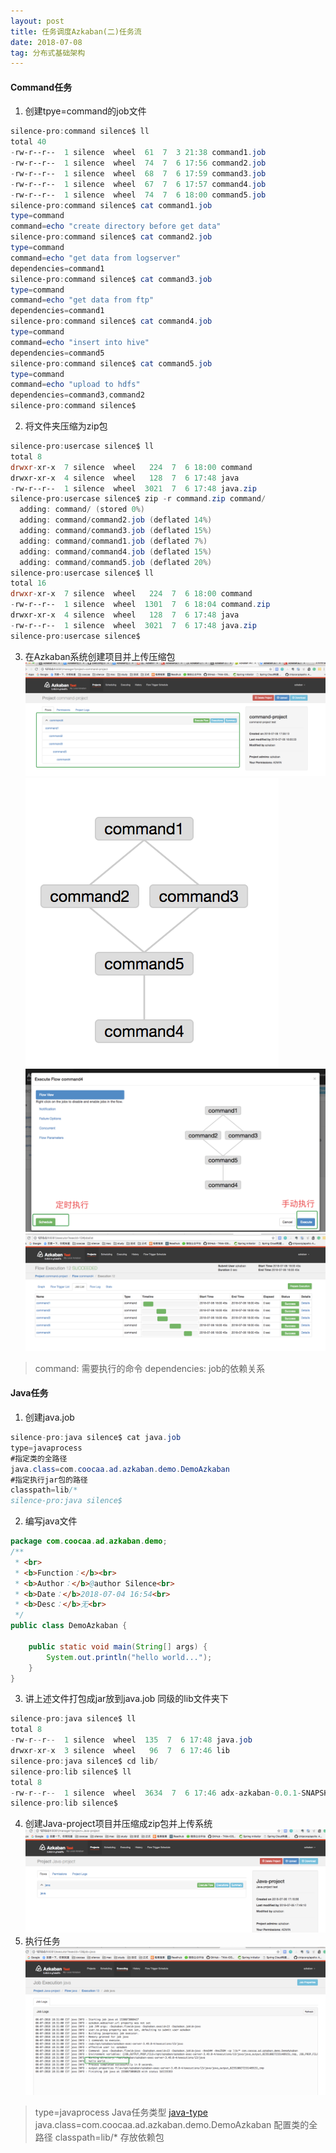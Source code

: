 ```yaml
---
layout: post
title: 任务调度Azkaban(二)任务流
date: 2018-07-08
tag: 分布式基础架构
---
```


#### Command任务
1. 创建tpye=command的job文件
```powershell
silence-pro:command silence$ ll
total 40
-rw-r--r--  1 silence  wheel  61  7  3 21:38 command1.job
-rw-r--r--  1 silence  wheel  74  7  6 17:56 command2.job
-rw-r--r--  1 silence  wheel  68  7  6 17:59 command3.job
-rw-r--r--  1 silence  wheel  67  7  6 17:57 command4.job
-rw-r--r--  1 silence  wheel  74  7  6 18:00 command5.job
silence-pro:command silence$ cat command1.job
type=command
command=echo "create directory before get data"
silence-pro:command silence$ cat command2.job
type=command
command=echo "get data from logserver"
dependencies=command1
silence-pro:command silence$ cat command3.job
type=command
command=echo "get data from ftp"
dependencies=command1
silence-pro:command silence$ cat command4.job
type=command
command=echo "insert into hive"
dependencies=command5
silence-pro:command silence$ cat command5.job
type=command
command=echo "upload to hdfs"
dependencies=command3,command2
silence-pro:command silence$
```
2. 将文件夹压缩为zip包
```powershell
silence-pro:usercase silence$ ll
total 8
drwxr-xr-x  7 silence  wheel   224  7  6 18:00 command
drwxr-xr-x  4 silence  wheel   128  7  6 17:48 java
-rw-r--r--  1 silence  wheel  3021  7  6 17:48 java.zip
silence-pro:usercase silence$ zip -r command.zip command/
  adding: command/ (stored 0%)
  adding: command/command2.job (deflated 14%)
  adding: command/command3.job (deflated 15%)
  adding: command/command1.job (deflated 7%)
  adding: command/command4.job (deflated 15%)
  adding: command/command5.job (deflated 20%)
silence-pro:usercase silence$ ll
total 16
drwxr-xr-x  7 silence  wheel   224  7  6 18:00 command
-rw-r--r--  1 silence  wheel  1301  7  6 18:04 command.zip
drwxr-xr-x  4 silence  wheel   128  7  6 17:48 java
-rw-r--r--  1 silence  wheel  3021  7  6 17:48 java.zip
silence-pro:usercase silence$
```
3. 在Azkaban系统创建项目并上传压缩包
![Alt text](/images/posts/articles/2018-07-08/0.png)
![Alt text](/images/posts/articles/2018-07-08/1.png)
![Alt text](/images/posts/articles/2018-07-08/2.png)
![Alt text](/images/posts/articles/2018-07-08/3.png)
> command: 需要执行的命令
> dependencies: job的依赖关系

#### Java任务
1. 创建java.job
```java
silence-pro:java silence$ cat java.job
type=javaprocess
#指定类的全路径
java.class=com.coocaa.ad.azkaban.demo.DemoAzkaban
#指定执行jar包的路径
classpath=lib/*
silence-pro:java silence$
```
2. 编写java文件
```java
package com.coocaa.ad.azkaban.demo;
/**
 * <br>
 * <b>Function：</b><br>
 * <b>Author：</b>@author Silence<br>
 * <b>Date：</b>2018-07-04 16:54<br>
 * <b>Desc：</b>无<br>
 */
public class DemoAzkaban {

    public static void main(String[] args) {
        System.out.println("hello world...");
    }
}
```
3. 讲上述文件打包成jar放到java.job 同级的lib文件夹下
```java
silence-pro:java silence$ ll
total 8
-rw-r--r--  1 silence  wheel  135  7  6 17:48 java.job
drwxr-xr-x  3 silence  wheel   96  7  6 17:46 lib
silence-pro:java silence$ cd lib/
silence-pro:lib silence$ ll
total 8
-rw-r--r--  1 silence  wheel  3634  7  6 17:46 adx-azkaban-0.0.1-SNAPSHOT.jar
silence-pro:lib silence$
```
4. 创建Java-project项目并压缩成zip包并上传系统
![Alt text](/images/posts/articles/2018-07-08/4.png)
5. 执行任务
![Alt text](/images/posts/articles/2018-07-08/5.png)
> type=javaprocess  Java任务类型 [java-type](https://azkaban.github.io/azkaban/docs/latest/#java-type)
> java.class=com.coocaa.ad.azkaban.demo.DemoAzkaban  配置类的全路径
> classpath=lib/*  存放依赖包
